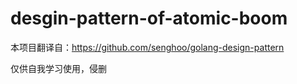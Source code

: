 # desgin-pattern-of-atomic-boom
本项目翻译自：https://github.com/senghoo/golang-design-pattern

仅供自我学习使用，侵删